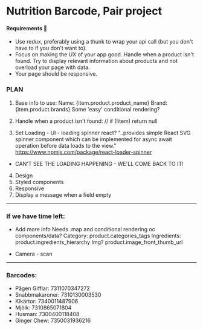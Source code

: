 

# Nutrition Barcode, Pair project

#### Requirements 🧪
* Use redux, preferably using a thunk to wrap your api call (but you don't have to if you don't want to).
* Focus on making the UX of your app good. Handle when a product isn't found. Try to display relevant information about products and not overload your page with data.
* Your page should be responsive.

### PLAN

1. Base info to use:
Name: {item.product.product_name}
Brand: {item.product.brands}
Some 'easy' conditional rendering?

2. Handle when a product isn't found:   // if (!item) return null

3. Set Loading - UI - loading spinner react?
"..provides simple React SVG spinner component which can be implemented for async await operation before data loads to the view."
https://www.npmjs.com/package/react-loader-spinner

* CAN'T SEE THE LOADING HAPPENING - WE'LL COME BACK TO IT!

4. Design
5. Styled components
6. Responsive
7. Display a message when a field empty
-------

### If we have time left: 

- Add more info
Needs .map and conditional rendering oc components/data?
Category: 	product.categories_tags
Ingredients: 	product.ingredients_hierarchy
Img? product.image_front_thumb_url

- Camera - scan
-------
### Barcodes:

- Pågen Gifflar: 7311070347272
- Snabbmakaroner: 7310130003530  
- Kikärtor: 7340011487906 
- Mjölk: 7310865071804 
- Husman: 7300400118408
- Ginger Chew: 7350031936216

